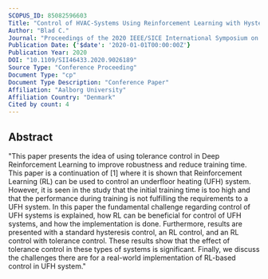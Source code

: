 ```yaml
---
SCOPUS_ID: 85082596603
Title: "Control of HVAC-Systems Using Reinforcement Learning with Hysteresis and Tolerance Control"
Author: "Blad C."
Journal: "Proceedings of the 2020 IEEE/SICE International Symposium on System Integration, SII 2020"
Publication Date: {'$date': '2020-01-01T00:00:00Z'}
Publication Year: 2020
DOI: "10.1109/SII46433.2020.9026189"
Source Type: "Conference Proceeding"
Document Type: "cp"
Document Type Description: "Conference Paper"
Affiliation: "Aalborg University"
Affiliation Country: "Denmark"
Cited by count: 4
---
```


## Abstract
"This paper presents the idea of using tolerance control in Deep Reinforcement Learning to improve robustness and reduce training time. This paper is a continuation of [1] where it is shown that Reinforcement Learning (RL) can be used to control an underfloor heating (UFH) system. However, it is seen in the study that the initial training time is too high and that the performance during training is not fulfilling the requirements to a UFH system. In this paper the fundamental challenge regarding control of UFH systems is explained, how RL can be beneficial for control of UFH systems, and how the implementation is done. Furthermore, results are presented with a standard hysteresis control, an RL control, and an RL control with tolerance control. These results show that the effect of tolerance control in these types of systems is significant. Finally, we discuss the challenges there are for a real-world implementation of RL-based control in UFH system."
